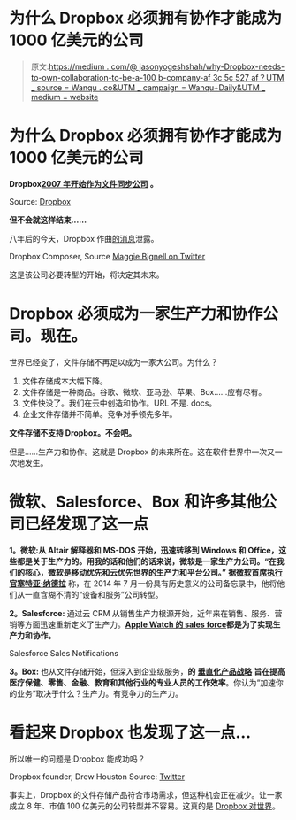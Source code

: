 # 为什么 Dropbox 必须拥有协作才能成为 1000 亿美元的公司

> 原文:[https://medium . com/@ jasonyogeshshah/why-Dropbox-needs-to-own-collaboration-to-be-a-100 b-company-af 3c 5c 527 af？UTM _ source = Wanqu . co&UTM _ campaign = Wanqu+Daily&UTM _ medium = website](https://medium.com/@jasonyogeshshah/why-dropbox-needs-to-own-collaboration-to-become-a-100b-company-af3c5cc527af?utm_source=wanqu.co&utm_campaign=Wanqu+Daily&utm_medium=website)

# 为什么 Dropbox 必须拥有协作才能成为 1000 亿美元的公司



**Dropbox**[**2007 年开始作为文件同步公司**](https://dl.dropboxusercontent.com/u/27532820/app.html) **。**



Source: [Dropbox](https://dl.dropboxusercontent.com/u/27532820/app.html)



**但不会就这样结束……**

八年后的今天，Dropbox 作曲[的](http://www.producthunt.com/posts/composer)[消息](http://techcrunch.com/2015/04/03/dropbox-is-testing-an-online-note-taking-service-with-project-composer/#kmuwi7:O3oa)泄露。



Dropbox Composer, Source [Maggie Bignell on Twitter](https://twitter.com/maggled/status/584044183746248704/photo/1)



这是该公司必要转型的开始，将决定其未来。

# Dropbox 必须成为一家生产力和协作公司。现在。

世界已经变了，文件存储不再足以成为一家大公司。为什么？

1.  文件存储成本大幅下降。
2.  文件存储是一种商品。谷歌、微软、亚马逊、苹果、Box……应有尽有。
3.  文件快没了。我们在云中创造和协作。URL 不是. docs。
4.  企业文件存储并不简单。竞争对手领先多年。

**文件存储不支持 Dropbox。不会吧。**

但是……生产力和协作。这就是 Dropbox 的未来所在。这在软件世界中一次又一次地发生。

# 微软、Salesforce、Box 和许多其他公司已经发现了这一点

**1。微软:**从 Altair 解释器和 MS-DOS 开始，迅速转移到 Windows 和 Office，这些都是关于生产力的。用我的话和他们的话来说，微软是一家生产力公司。**“在我们的核心，微软是移动优先和云优先世界的生产力和平台公司。”** [**据微软首席执行官塞特亚·纳德拉**](http://news.microsoft.com/ceo/bold-ambition/index.html) 称，在 2014 年 7 月一份具有历史意义的公司备忘录中，他将他们从一直含糊不清的“设备和服务”公司转型。



**2。Salesforce:** 通过云 CRM 从销售生产力根源开始，近年来在销售、服务、营销等方面迅速重新定义了生产力。[**Apple Watch 的 sales force**](http://www.salesforce.com/applewatch/)**都是为了实现生产力和协作。**



Salesforce Sales Notifications



**3。Box:** 也从文件存储开始，但深入到企业级服务，**的** [**垂直化产品战略**](https://www.box.com/industries/) **旨在提高医疗保健、零售、金融、教育和其他行业的专业人员的工作效率**。你认为“加速你的业务”取决于什么？生产力。有竞争力的生产力。



# 看起来 Dropbox 也发现了这一点…

所以唯一的问题是:Dropbox 能成功吗？



Dropbox founder, Drew Houston Source: [Twitter](https://twitter.com/drewhouston)



事实上，Dropbox 的文件存储产品符合市场需求，但这种机会正在减少。让一家成立 8 年、市值 100 亿美元的公司转型并不容易。这真的是 [Dropbox 对世界](http://www.fastcompany.com/3042436/tech-forecast/dropbox-versus-the-world)。






